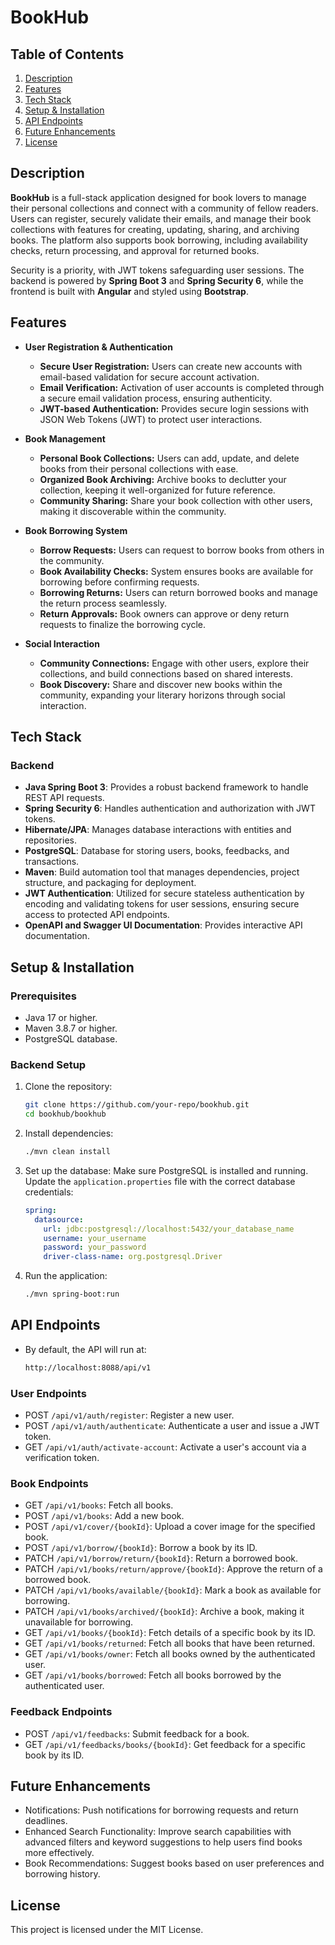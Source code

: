 # BookHub

## Table of Contents

1. [Description](#description)
2. [Features](#features)
3. [Tech Stack](#tech-stack)
4. [Setup & Installation](#setup--installation)
5. [API Endpoints](#api-endpoints)
6. [Future Enhancements](#future-enhancements)
7. [License](#license)

## Description

**BookHub** is a full-stack application designed for book lovers to manage their personal collections and connect with a
community of fellow readers. Users can register, securely validate their emails, and manage their book collections with
features for creating, updating, sharing, and archiving books. The platform also supports book borrowing, including
availability checks, return processing, and approval for returned books.

Security is a priority, with JWT tokens safeguarding user sessions. The backend is powered by **Spring Boot 3** and
**Spring Security 6**, while the frontend is built with **Angular** and styled using **Bootstrap**.

## Features

- **User Registration & Authentication**
    - **Secure User Registration:** Users can create new accounts with email-based validation for secure account
      activation.
    - **Email Verification:** Activation of user accounts is completed through a secure email validation process,
      ensuring
      authenticity.
    - **JWT-based Authentication:** Provides secure login sessions with JSON Web Tokens (JWT) to protect user
      interactions.

- **Book Management**
    - **Personal Book Collections:** Users can add, update, and delete books from their personal collections with ease.
    - **Organized Book Archiving:** Archive books to declutter your collection, keeping it well-organized for future
      reference.
    - **Community Sharing:** Share your book collection with other users, making it discoverable within the community.

- **Book Borrowing System**
    - **Borrow Requests:** Users can request to borrow books from others in the community.
    - **Book Availability Checks:** System ensures books are available for borrowing before confirming requests.
    - **Borrowing Returns:** Users can return borrowed books and manage the return process seamlessly.
    - **Return Approvals:** Book owners can approve or deny return requests to finalize the borrowing cycle.

- **Social Interaction**
    - **Community Connections:** Engage with other users, explore their collections, and build connections based on
      shared interests.
    - **Book Discovery:** Share and discover new books within the community, expanding your literary horizons through
      social interaction.

## Tech Stack

### Backend

- **Java Spring Boot 3**: Provides a robust backend framework to handle REST API requests.
- **Spring Security 6**: Handles authentication and authorization with JWT tokens.
- **Hibernate/JPA**: Manages database interactions with entities and repositories.
- **PostgreSQL**: Database for storing users, books, feedbacks, and transactions.
- **Maven**: Build automation tool that manages dependencies, project structure, and packaging for deployment.
- **JWT Authentication**: Utilized for secure stateless authentication by encoding and validating tokens for user
  sessions, ensuring secure access to protected API endpoints.
- **OpenAPI and Swagger UI Documentation**: Provides interactive API documentation.

## Setup & Installation

### Prerequisites

- Java 17 or higher.
- Maven 3.8.7 or higher.
- PostgreSQL database.

### Backend Setup

1. Clone the repository:
   ```bash
   git clone https://github.com/your-repo/bookhub.git
   cd bookhub/bookhub

2. Install dependencies:
   ```bash
   ./mvn clean install

3. Set up the database:
   Make sure PostgreSQL is installed and running. Update the `application.properties` file with the correct database
   credentials:
   ```yaml
   spring:
     datasource:
       url: jdbc:postgresql://localhost:5432/your_database_name
       username: your_username
       password: your_password
       driver-class-name: org.postgresql.Driver

4. Run the application:
   ```bash
   ./mvn spring-boot:run

## API Endpoints

- By default, the API will run at:
   ```bash
   http://localhost:8088/api/v1

### User Endpoints

- POST `/api/v1/auth/register`: Register a new user.
- POST `/api/v1/auth/authenticate`: Authenticate a user and issue a JWT token.
- GET `/api/v1/auth/activate-account`: Activate a user's account via a verification token.

### Book Endpoints

- GET `/api/v1/books`: Fetch all books.
- POST `/api/v1/books`: Add a new book.
- POST `/api/v1/cover/{bookId}`: Upload a cover image for the specified book.
- POST `/api/v1/borrow/{bookId}`: Borrow a book by its ID.
- PATCH `/api/v1/borrow/return/{bookId}`: Return a borrowed book.
- PATCH `/api/v1/books/return/approve/{bookId}`: Approve the return of a borrowed book.
- PATCH `/api/v1/books/available/{bookId}`: Mark a book as available for borrowing.
- PATCH `/api/v1/books/archived/{bookId}`: Archive a book, making it unavailable for borrowing.
- GET `/api/v1/books/{bookId}`: Fetch details of a specific book by its ID.
- GET `/api/v1/books/returned`: Fetch all books that have been returned.
- GET `/api/v1/books/owner`: Fetch all books owned by the authenticated user.
- GET `/api/v1/books/borrowed`: Fetch all books borrowed by the authenticated user.

### Feedback Endpoints

- POST `/api/v1/feedbacks`: Submit feedback for a book.
- GET `/api/v1/feedbacks/books/{bookId}`: Get feedback for a specific book by its ID.

## Future Enhancements

- Notifications: Push notifications for borrowing requests and return deadlines.
- Enhanced Search Functionality: Improve search capabilities with advanced filters and keyword suggestions to help users
  find books more effectively.
- Book Recommendations: Suggest books based on user preferences and borrowing history.

## License

This project is licensed under the MIT License.

